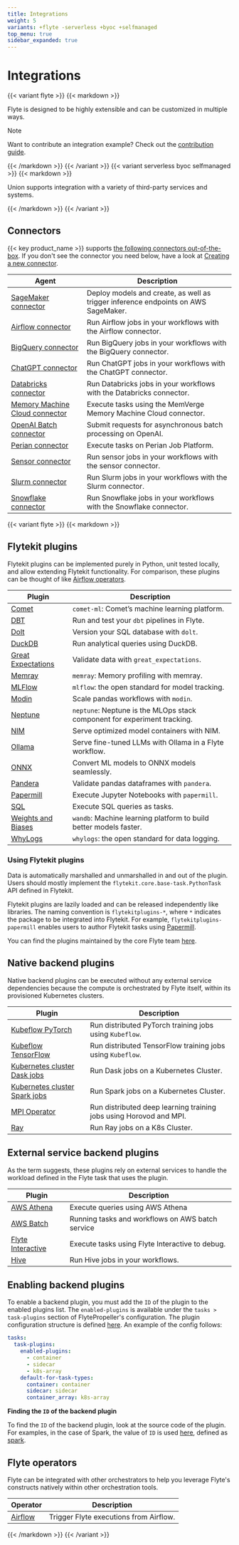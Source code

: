 ```yaml
---
title: Integrations
weight: 5
variants: +flyte -serverless +byoc +selfmanaged
top_menu: true
sidebar_expanded: true
---
```


# Integrations

{{< variant flyte >}}
{{< markdown >}}

Flyte is designed to be highly extensible and can be customized in multiple ways.

> [!NOTE]
> Want to contribute an integration example? Check out the [contribution guide](../community/contribute/contribute-examples).

{{< /markdown >}}
{{< /variant >}}
{{< variant serverless byoc selfmanaged >}}
{{< markdown >}}

Union supports integration with a variety of third-party services and systems.

{{< /markdown >}}
{{< /variant >}}

## Connectors

{{< key product_name >}} supports [the following connectors out-of-the-box](./connectors/_index).
If you don't see the connector you need below, have a look at [Creating a new connector](./connectors#creating-a-new-connector).

| Agent | Description |
|-------|-------------|
| [SageMaker connector](./connectors/sagemaker-inference-connector/_index) | Deploy models and create, as well as trigger inference endpoints on AWS SageMaker. |
| [Airflow connector](./connectors/airflow-connector/_index) | Run Airflow jobs in your workflows with the Airflow connector. |
| [BigQuery connector](./connectors/bigquery-connector/_index) | Run BigQuery jobs in your workflows with the BigQuery connector. |
| [ChatGPT connector](./connectors/chatgpt-connector/_index) | Run ChatGPT jobs in your workflows with the ChatGPT connector. |
| [Databricks connector](./connectors/databricks-connector/_index) | Run Databricks jobs in your workflows with the Databricks connector. |
| [Memory Machine Cloud connector](./connectors/mmcloud-connector/_index) | Execute tasks using the MemVerge Memory Machine Cloud connector. |
| [OpenAI Batch connector](./connectors/openai-batch-connector/_index) | Submit requests for asynchronous batch processing on OpenAI. |
| [Perian connector](./connectors/perian-connector/_index) | Execute tasks on Perian Job Platform. |
| [Sensor connector](./connectors/sensor/_index) | Run sensor jobs in your workflows with the sensor connector. |
| [Slurm connector](./connectors/slurm-connector/_index) | Run Slurm jobs in your workflows with the Slurm connector. |
| [Snowflake connector](./connectors//snowflake-connector/_index) | Run Snowflake jobs in your workflows with the Snowflake connector. |


{{< variant flyte >}}
{{< markdown >}}

## Flytekit plugins

Flytekit plugins can be implemented purely in Python, unit tested locally, and allow extending
Flytekit functionality. For comparison, these plugins can be thought of like
[Airflow operators](https://airflow.apache.org/docs/apache-airflow/stable/howto/operator/index.html).

| Plugin | Description |
|--------|-------------|
| [Comet](./flytekit-plugins/comet-ml-plugin/_index) | `comet-ml`: Comet’s machine learning platform. |
| [DBT](./flytekit-plugins/dbt-plugin/_index) | Run and test your `dbt` pipelines in Flyte. |
| [Dolt](./flytekit-plugins/dolt-plugin/_index) | Version your SQL database with `dolt`. |
| [DuckDB](./flytekit-plugins/duckdb-plugin/_index) | Run analytical queries using DuckDB. |
| [Great Expectations](./flytekit-plugins/greatexpectations-plugin/_index) | Validate data with `great_expectations`. |
| [Memray](./flytekit-plugins/memray-plugin/_index) | `memray`: Memory profiling with memray. |
| [MLFlow](./flytekit-plugins/mlflow-plugin/_index) | `mlflow`: the open standard for model tracking. |
| [Modin](./flytekit-plugins/modin-plugin/_index) | Scale pandas workflows with `modin`. |
| [Neptune](./flytekit-plugins/neptune-plugin/_index) | `neptune`: Neptune is the MLOps stack component for experiment tracking. |
| [NIM](./flytekit-plugins/nim-plugin/_index) | Serve optimized model containers with NIM. |
| [Ollama](./flytekit-plugins/ollama-plugin/_index) | Serve fine-tuned LLMs with Ollama in a Flyte workflow. |
| [ONNX](./flytekit-plugins/onnx-plugin/_index) | Convert ML models to ONNX models seamlessly. |
| [Pandera](./flytekit-plugins/pandera-plugin/_index) | Validate pandas dataframes with `pandera`. |
| [Papermill](./flytekit-plugins/papermill-plugin/_index) | Execute Jupyter Notebooks with `papermill`. |
| [SQL](./flytekit-plugins/sql-plugin/_index) | Execute SQL queries as tasks. |
| [Weights and Biases](./flytekit-plugins/wandb-plugin/_index) | `wandb`: Machine learning platform to build better models faster. |
| [WhyLogs](./flytekit-plugins/whylogs-plugin/_index) | `whylogs`: the open standard for data logging. |

### Using Flytekit plugins

Data is automatically marshalled and unmarshalled in and out of the plugin. Users should mostly implement the `flytekit.core.base-task.PythonTask` API defined in Flytekit.

Flytekit plugins are lazily loaded and can be released independently like libraries. The naming convention is `flytekitplugins-*`, where `*` indicates the package to be integrated into Flytekit. For example, `flytekitplugins-papermill` enables users to author Flytekit tasks using [Papermill](https://papermill.readthedocs.io/en/latest/).

You can find the plugins maintained by the core Flyte team [here](https://github.com/flyteorg/flytekit/tree/master/plugins).

## Native backend plugins

Native backend plugins can be executed without any external service dependencies because the compute is orchestrated by Flyte itself, within its provisioned Kubernetes clusters.

| Plugin | Description |
|--------|-------------|
| [Kubeflow PyTorch](./native-backend-plugins/kfpytorch-plugin/_index) | Run distributed PyTorch training jobs using `Kubeflow`. |
| [Kubeflow TensorFlow](./native-backend-plugins/kftensorflow-plugin/_index) | Run distributed TensorFlow training jobs using `Kubeflow`. |
| [Kubernetes cluster Dask jobs](./native-backend-plugins/k8s-dask-plugin/_index) | Run Dask jobs on a Kubernetes Cluster. |
| [Kubernetes cluster Spark jobs](./native-backend-plugins/k8s-spark-plugin/_index) | Run Spark jobs on a Kubernetes Cluster. |
| [MPI Operator](./native-backend-plugins/kfmpi-plugin/_index) | Run distributed deep learning training jobs using Horovod and MPI. |
| [Ray](./native-backend-plugins/ray-plugin/_index) | Run Ray jobs on a K8s Cluster. |

<!-- TODO: Include this above? | [Kubernetes pods](./native-backend-plugins/k8s-pod-plugin/_index) | Execute Kubernetes pods for arbitrary workloads. | -->

## External service backend plugins

As the term suggests, these plugins rely on external services to handle the workload defined in the Flyte task that uses the plugin.

| Plugin | Description |
|--------|-------------|
| [AWS Athena](./external-service-backend-plugins/athena-plugin/_index) | Execute queries using AWS Athena |
| [AWS Batch](./external-service-backend-plugins/aws-batch-plugin/_index) | Running tasks and workflows on AWS batch service |
| [Flyte Interactive](./external-service-backend-plugins/flyteinteractive-plugin/_index) | Execute tasks using Flyte Interactive to debug. |
| [Hive](./external-service-backend-plugins/hive-plugin/_index) | Run Hive jobs in your workflows. |

## Enabling backend plugins

To enable a backend plugin, you must add the `ID` of the plugin to the enabled plugins list. The `enabled-plugins` is available under the `tasks > task-plugins` section of FlytePropeller's configuration.
The plugin configuration structure is defined [here](https://pkg.go.dev/github.com/flyteorg/flytepropeller@v0.6.1/pkg/controller/nodes/task/config#TaskPluginConfig). An example of the config follows:

```yaml
tasks:
  task-plugins:
    enabled-plugins:
      - container
      - sidecar
      - k8s-array
    default-for-task-types:
      container: container
      sidecar: sidecar
      container_array: k8s-array
```

**Finding the `ID` of the backend plugin**

To find the `ID` of the backend plugin, look at the source code of the plugin. For examples, in the case of Spark, the value of `ID` is used [here](https://github.com/flyteorg/flyteplugins/blob/v0.5.25/go/tasks/plugins/k8s/spark/spark.go#L424), defined as [spark](https://github.com/flyteorg/flyteplugins/blob/v0.5.25/go/tasks/plugins/k8s/spark/spark.go#L41).

## Flyte operators

Flyte can be integrated with other orchestrators to help you leverage Flyte's
constructs natively within other orchestration tools.

| Operator | Description |
|----------|-------------|
| [Airflow](./flyte-operators/airflow-plugin/_index) | Trigger Flyte executions from Airflow. |

{{< /markdown >}}
{{< /variant >}}